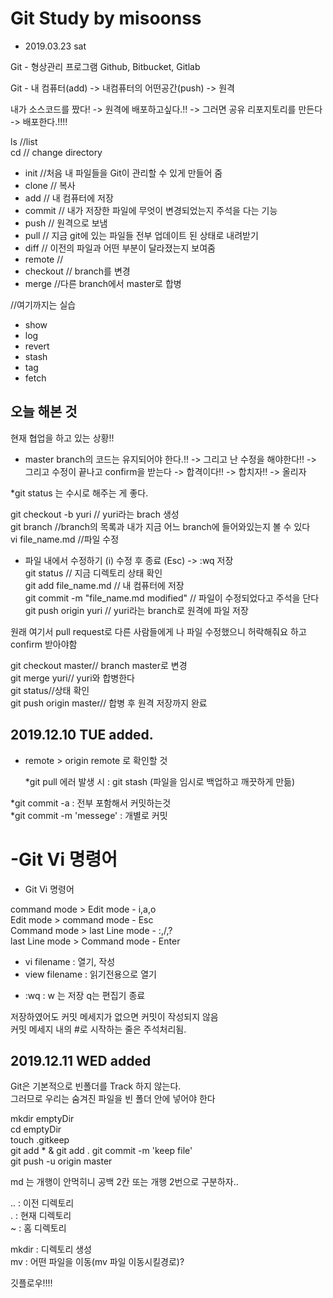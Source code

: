 # Git Study by misoonss

* 2019.03.23 sat

Git - 형상관리 프로그램
	Github, Bitbucket, Gitlab

Git - 내 컴퓨터(add) -> 내컴퓨터의 어떤공간(push) -> 원격


내가 소스코드를 짰다! -> 원격에 배포하고싶다.!! -> 그러면 공유 리포지토리를 만든다 -> 배포한다.!!!!

ls //list   
cd // change directory

* init //처음 내 파일들을 Git이 관리할 수 있게 만들어 줌
* clone // 복사
* add // 내 컴퓨터에 저장
* commit // 내가 저장한 파일에 무엇이 변경되었는지 주석을 다는 기능
* push // 원격으로 보냄
* pull // 지금 git에 있는 파일들 전부 업데이트 된 상태로 내려받기
* diff // 이전의 파일과 어떤 부분이 달라졌는지 보여줌
* remote //
* checkout // branch를 변경
* merge //다른 branch에서 master로 합병

//여기까지는 실습

* show
* log
* revert
* stash
* tag
* fetch


## 오늘 해본 것

현재 협업을 하고 있는 상황!!
 - master branch의 코드는 유지되어야 한다.!! -> 그리고 난 수정을 해야한다!! -> 그리고 수정이 끝나고 confirm을 받는다 -> 합격이다!! -> 합치자!! -> 올리자


*git status 는 수시로 해주는 게 좋다.

 git checkout -b yuri // yuri라는 brach 생성  
 git branch //branch의 목록과 내가 지금 어느 branch에 들어와있는지 볼 수 있다  
 vi file_name.md //파일 수정  
  - 파일 내에서 수정하기 (i) 수정 후 종료 (Esc) -> :wq 저장  
    git status // 지금 디렉토리 상태 확인  
    git add file_name.md // 내 컴퓨터에 저장  
    git commit -m "file_name.md modified" // 파일이 수정되었다고 주석을 단다  
    git push origin yuri // yuri라는 branch로 원격에 파일 저장  

  원래 여기서 pull request로 다른 사람들에게 나 파일 수정했으니 허락해줘요 하고 confirm 받아야함

  git checkout master// branch master로 변경  
  git merge yuri// yuri와 합병한다  
  git status//상태 확인  
  git push origin master// 합병 후 원격 저장까지 완료


## 2019.12.10 TUE added.

- remote > origin 
  remote 로 확인할 것

  

  *git pull 에러 발생 시 : git stash (파일을 임시로 백업하고 깨끗하게 만듦)

*git commit -a : 전부 포함해서 커밋하는것  
*git commit -m 'messege' : 개별로 커밋

-Git Vi 명령어
=======
- Git Vi 명령어

command mode > Edit mode - i,a,o  
Edit mode > command mode - Esc  
Command mode > last Line mode - :,/,?  
last Line mode > Command mode - Enter  

* vi filename : 열기, 작성
* view filename : 읽기전용으로 열기
- :wq : w 는 저장 q는 편집기 종료   

저장하였어도 커밋 메세지가 없으면 커밋이 작성되지 않음  
커밋 메세지 내의 #로 시작하는 줄은 주석처리됨.  


## 2019.12.11 WED added

Git은 기본적으로 빈폴더를 Track 하지 않는다.  
그러므로 우리는 숨겨진 파일을 빈 폴더 안에 넣어야 한다  

mkdir emptyDir  
cd emptyDir  
touch .gitkeep  
git add *  & git add .
git commit -m 'keep file'  
git push -u origin master   


md 는 개행이 안먹히니 공백 2칸 또는 개행 2번으로 구분하자..

.. : 이전 디렉토리   
. : 현재 디렉토리  
~ : 홈 디렉토리    

mkdir : 디렉토리 생성  
mv : 어떤 파일을 이동(mv 파일 이동시킬경로)?  

깃플로우!!!!



